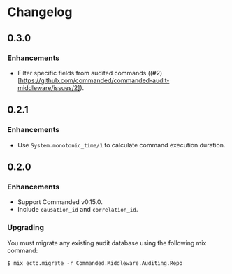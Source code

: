 # Changelog

## 0.3.0

### Enhancements

- Filter specific fields from audited commands ((#2)[https://github.com/commanded/commanded-audit-middleware/issues/2]).

## 0.2.1

### Enhancements

- Use `System.monotonic_time/1` to calculate command execution duration.

## 0.2.0

### Enhancements

- Support Commanded v0.15.0.
- Include `causation_id` and `correlation_id`.

### Upgrading

You must migrate any existing audit database using the following mix command:

```console
$ mix ecto.migrate -r Commanded.Middleware.Auditing.Repo
```

